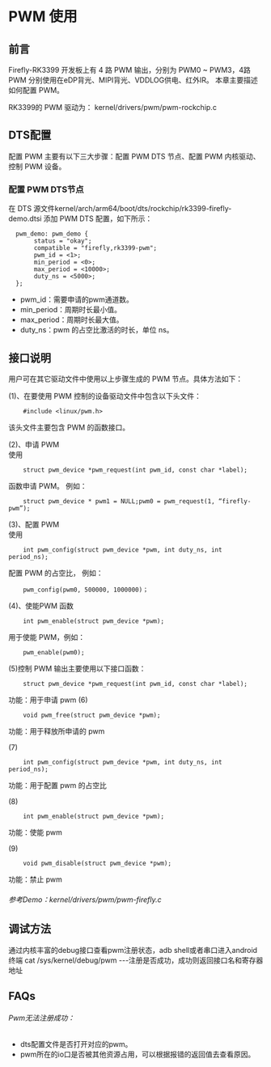 # PWM 使用

## 前言

Firefly-RK3399 开发板上有 4 路 PWM 输出，分别为 PWM0 ~ PWM3，4路 PWM 分别使用在eDP背光、MIPI背光、VDDLOG供电、红外IR。
本章主要描述如何配置 PWM。

RK3399的 PWM 驱动为： kernel/drivers/pwm/pwm-rockchip.c
## DTS配置

配置 PWM 主要有以下三大步骤：配置 PWM DTS 节点、配置 PWM 内核驱动、控制 PWM 设备。
### 配置 PWM DTS节点

在 DTS 源文件kernel/arch/arm64/boot/dts/rockchip/rk3399-firefly-demo.dtsi 添加 PWM DTS 配置，如下所示：
```
  pwm_demo: pwm_demo {   
       status = "okay";   
       compatible = "firefly,rk3399-pwm";   
       pwm_id = <1>;   
       min_period = <0>;   
       max_period = <10000>;   
       duty_ns = <5000>;   
  };
```

* pwm_id：需要申请的pwm通道数。
* min_period：周期时长最小值。
* max_period：周期时长最大值。
* duty_ns：pwm 的占空比激活的时长，单位 ns。

## 接口说明

用户可在其它驱动文件中使用以上步骤生成的 PWM 节点。具体方法如下：

(1)、在要使用 PWM 控制的设备驱动文件中包含以下头文件：  
```
    #include <linux/pwm.h>
```
该头文件主要包含 PWM 的函数接口。

(2)、申请 PWM  
使用
```
    struct pwm_device *pwm_request(int pwm_id, const char *label);
```
函数申请 PWM。 例如：
```
    struct pwm_device * pwm1 = NULL;pwm0 = pwm_request(1, “firefly-pwm”);
```

(3)、配置 PWM  
使用  
```
    int pwm_config(struct pwm_device *pwm, int duty_ns, int period_ns);
```
配置 PWM 的占空比，
例如：
```
    pwm_config(pwm0, 500000, 1000000)；
```

(4)、使能PWM   函数  
```
    int pwm_enable(struct pwm_device *pwm);
```
用于使能 PWM，例如：  
```
    pwm_enable(pwm0);
```

(5)控制 PWM 输出主要使用以下接口函数：  
```
    struct pwm_device *pwm_request(int pwm_id, const char *label);
```
功能：用于申请 pwm
(6)
```
    void pwm_free(struct pwm_device *pwm);
```
功能：用于释放所申请的 pwm  

(7)
```
    int pwm_config(struct pwm_device *pwm, int duty_ns, int period_ns);
```
功能：用于配置 pwm 的占空比  

(8)
```
    int pwm_enable(struct pwm_device *pwm);
```
功能：使能 pwm  

(9)
```
    void pwm_disable(struct pwm_device *pwm);
```
功能：禁止 pwm  


###### 参考Demo：kernel/drivers/pwm/pwm-firefly.c

## 调试方法

通过内核丰富的debug接口查看pwm注册状态，adb shell或者串口进入android终端
cat  /sys/kernel/debug/pwm  ---注册是否成功，成功则返回接口名和寄存器地址
## FAQs

###### Pwm无法注册成功：
* dts配置文件是否打开对应的pwm。
* pwm所在的io口是否被其他资源占用，可以根据报错的返回值去查看原因。